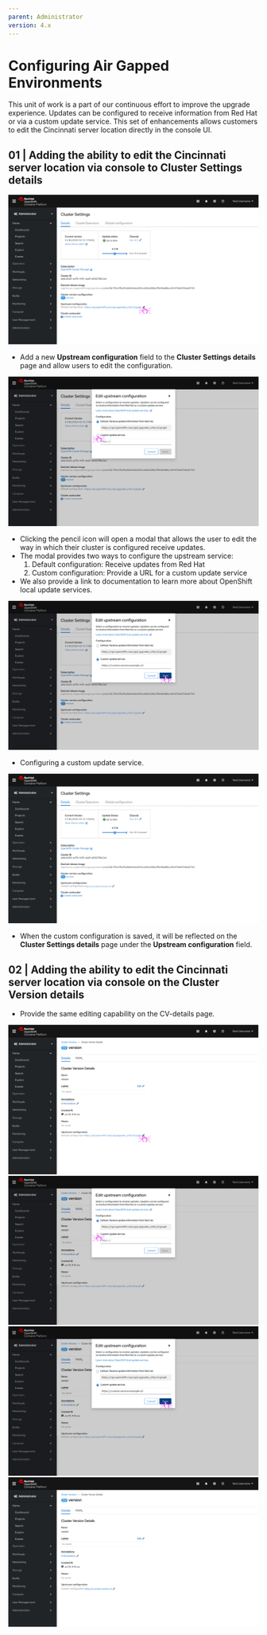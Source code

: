 ```yaml
---
parent: Administrator
version: 4.x
---
```


# Configuring Air Gapped Environments
This unit of work is a part of our continuous effort to improve the upgrade experience. Updates can be configured to receive information from Red Hat or via a custom update service. This set of enhancements allows customers to edit the Cincinnati server location directly in the console UI. 

## 01 | Adding the ability to edit the Cincinnati server location via console to Cluster Settings details
![1](img/1.png)
- Add a new **Upstream configuration** field to the **Cluster Settings details** page and allow users to edit the configuration.

![2](img/2.png)
- Clicking the pencil icon will open a modal that allows  the user to edit the way in which their cluster is configured receive updates. 
- The modal provides two ways to configure the upstream service: 
    1. Default configuration: Receive updates from Red Hat
    2. Custom configuration: Provide a URL for a custom update service
- We also provide a link to documentation to learn more about OpenShift local update services.

![3](img/3.png)
- Configuring a custom update service.

![4](img/4.png)
- When the custom configuration is saved, it will be reflected on the **Cluster Settings details** page under the **Upstream configuration** field.

## 02 | Adding the ability to edit the Cincinnati server location via console on the Cluster Version details
- Provide the same editing capability on the CV-details page.

![5](img/5.png)
![6](img/6.png)
![7](img/7.png)
![8](img/8.png)
